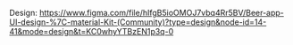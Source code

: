 

Design: https://www.figma.com/file/hIfgB5ioOMOJ7vbq4Rr5BV/Beer-app-UI-design-%7C-material-Kit-(Community)?type=design&node-id=14-41&mode=design&t=KC0whyYTBzEN1p3q-0